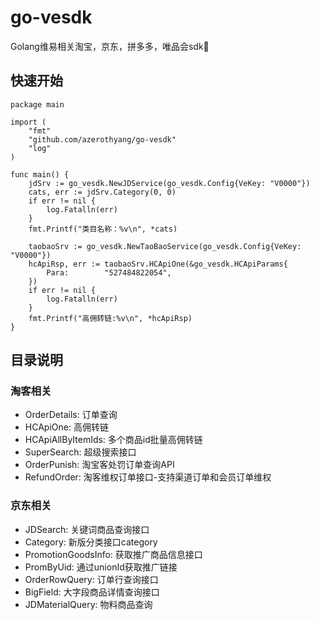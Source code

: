 # go-vesdk
Golang维易相关淘宝，京东，拼多多，唯品会sdk🐲

## 快速开始
```
package main

import (
	"fmt"
	"github.com/azerothyang/go-vesdk"
	"log"
)

func main() {
	jdSrv := go_vesdk.NewJDService(go_vesdk.Config{VeKey: "V0000"})
	cats, err := jdSrv.Category(0, 0)
	if err != nil {
		log.Fatalln(err)
	}
	fmt.Printf("类目名称：%v\n", *cats)

	taobaoSrv := go_vesdk.NewTaoBaoService(go_vesdk.Config{VeKey: "V0000"})
	hcApiRsp, err := taobaoSrv.HCApiOne(&go_vesdk.HCApiParams{
		Para:        "527484822054",
	})
	if err != nil {
		log.Fatalln(err)
	}
	fmt.Printf("高佣转链:%v\n", *hcApiRsp)
}
```

## 目录说明
### 淘客相关
- OrderDetails: 订单查询
- HCApiOne: 高佣转链
- HCApiAllByItemIds: 多个商品id批量高佣转链
- SuperSearch: 超级搜索接口
- OrderPunish: 淘宝客处罚订单查询API
- RefundOrder: 淘客维权订单接口-支持渠道订单和会员订单维权

### 京东相关
- JDSearch: 关键词商品查询接口
- Category: 新版分类接口category
- PromotionGoodsInfo: 获取推广商品信息接口
- PromByUid: 通过unionId获取推广链接
- OrderRowQuery: 订单行查询接口
- BigField: 大字段商品详情查询接口
- JDMaterialQuery: 物料商品查询